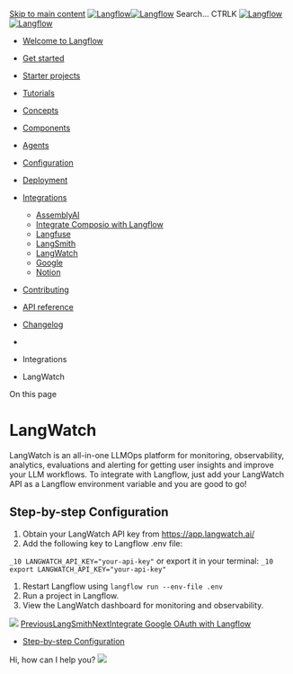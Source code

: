 [Skip to main content](https://docs.langflow.org/<#__docusaurus_skipToContent_fallback>)
[![Langflow](https://docs.langflow.org/img/langflow-logo-black.svg)![Langflow](https://docs.langflow.org/img/langflow-logo-white.svg)](https://docs.langflow.org/</>)
[](https://docs.langflow.org/<https:/github.com/langflow-ai/langflow>)[](https://docs.langflow.org/<https:/twitter.com/langflow_ai>)[](https://docs.langflow.org/<https:/discord.gg/EqksyE2EX9>)
Search...
CTRLK
[![Langflow](https://docs.langflow.org/img/langflow-logo-black.svg)![Langflow](https://docs.langflow.org/img/langflow-logo-white.svg)](https://docs.langflow.org/</>)
  * [Welcome to Langflow](https://docs.langflow.org/</>)
  * [Get started](https://docs.langflow.org/</get-started-installation>)
  * [Starter projects](https://docs.langflow.org/</starter-projects-basic-prompting>)
  * [Tutorials](https://docs.langflow.org/</tutorials-blog-writer>)
  * [Concepts](https://docs.langflow.org/</concepts-overview>)
  * [Components](https://docs.langflow.org/</components-agents>)
  * [Agents](https://docs.langflow.org/</agents-overview>)
  * [Configuration](https://docs.langflow.org/</configuration-api-keys>)
  * [Deployment](https://docs.langflow.org/</Deployment/deployment-docker>)
  * [Integrations](https://docs.langflow.org/</integrations-assemblyai>)
    * [AssemblyAI](https://docs.langflow.org/</integrations-assemblyai>)
    * [Integrate Composio with Langflow](https://docs.langflow.org/</integrations-composio>)
    * [Langfuse](https://docs.langflow.org/</integrations-langfuse>)
    * [LangSmith](https://docs.langflow.org/</integrations-langsmith>)
    * [LangWatch](https://docs.langflow.org/</integrations-langwatch>)
    * [Google](https://docs.langflow.org/</integrations-setup-google-oauth-langflow>)
    * [Notion](https://docs.langflow.org/</integrations/notion/setup>)
  * [Contributing](https://docs.langflow.org/</contributing-community>)
  * [API reference](https://docs.langflow.org/</api-reference-api-examples>)
  * [Changelog](https://docs.langflow.org/<https:/github.com/langflow-ai/langflow/releases/latest>)


  * [](https://docs.langflow.org/</>)
  * Integrations
  * LangWatch


On this page
# LangWatch
LangWatch is an all-in-one LLMOps platform for monitoring, observability, analytics, evaluations and alerting for getting user insights and improve your LLM workflows.
To integrate with Langflow, just add your LangWatch API as a Langflow environment variable and you are good to go!
## Step-by-step Configuration[​](https://docs.langflow.org/<#6f1d56ff6063417491d100d522dfcf1a> "Direct link to Step-by-step Configuration")
  1. Obtain your LangWatch API key from <https://app.langwatch.ai/>
  2. Add the following key to Langflow .env file:


`
_10
LANGWATCH_API_KEY="your-api-key"
`
or export it in your terminal:
`
_10
export LANGWATCH_API_KEY="your-api-key"
`
  1. Restart Langflow using `langflow run --env-file .env`
  2. Run a project in Langflow.
  3. View the LangWatch dashboard for monitoring and observability.


![](https://docs.langflow.org/assets/images/langwatch-dashboard-5f33bb25bb4d9022e08a4dab2592ca86.png)
[PreviousLangSmith](https://docs.langflow.org/</integrations-langsmith>)[NextIntegrate Google OAuth with Langflow](https://docs.langflow.org/</integrations-setup-google-oauth-langflow>)
  * [Step-by-step Configuration](https://docs.langflow.org/<#6f1d56ff6063417491d100d522dfcf1a>)


Hi, how can I help you?
![](https://docs.langflow.org/img/langflow-icon-black-transparent.svg)
